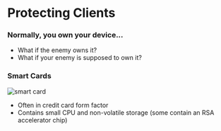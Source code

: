 # Protecting Clients

### Normally, you own your device...
* What if the enemy owns it?
* What if your enemy is supposed to own it?

### Smart Cards
![smart card](images/smart_card.png)
*  Often in credit card form factor
*  Contains small CPU and non-volatile storage (some contain an RSA accelerator chip)